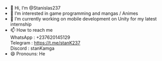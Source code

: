 - 👋 Hi, I’m @Stanislas237
- 👀 I’m interested in game programming and mangas / Animes
- 🌱 I’m currently working on mobile development on Unity for my latest internship
- 📫 How to reach me  
            WhatsApp : +237620145129  
            Telegram : https://t.me/stanK237  
            Discord : stanKamga  
- 😄 Pronouns: He

<!---
Stanislas237/Stanislas237 is a ✨ special ✨ repository because its `README.md` (this file) appears on your GitHub profile.
You can click the Preview link to take a look at your changes.
--->
